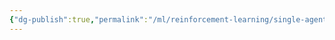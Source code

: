 ```yaml
---
{"dg-publish":true,"permalink":"/ml/reinforcement-learning/single-agent-reinforcement-learning-model/"}
---
```



